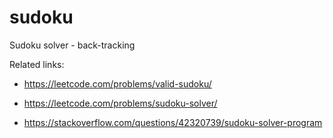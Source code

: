 # sudoku
Sudoku solver - back-tracking

Related links:
- https://leetcode.com/problems/valid-sudoku/

- https://leetcode.com/problems/sudoku-solver/

- https://stackoverflow.com/questions/42320739/sudoku-solver-program